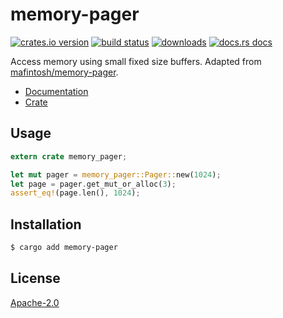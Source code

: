 # memory-pager
[![crates.io version][1]][2] [![build status][3]][4]
[![downloads][5]][6] [![docs.rs docs][7]][8]

Access memory using small fixed size buffers. Adapted from
[mafintosh/memory-pager](https://github.com/mafintosh/memory-pager).

- [Documentation][8]
- [Crate][2]

## Usage
```rust
extern crate memory_pager;

let mut pager = memory_pager::Pager::new(1024);
let page = pager.get_mut_or_alloc(3);
assert_eq!(page.len(), 1024);
```

## Installation
```sh
$ cargo add memory-pager
```

## License
[Apache-2.0](./LICENSE)

[1]: https://img.shields.io/crates/v/memory-pager.svg?style=flat-square
[2]: https://crates.io/crates/memory-pager
[3]: https://img.shields.io/travis/datrs/memory-pager.svg?style=flat-square
[4]: https://travis-ci.org/datrs/memory-pager
[5]: https://img.shields.io/crates/d/memory-pager.svg?style=flat-square
[6]: https://crates.io/crates/memory-pager
[7]: https://docs.rs/memory-pager/badge.svg
[8]: https://docs.rs/memory-pager
